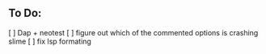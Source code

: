 ## To Do:
[ ] Dap + neotest
[ ] figure out which of the commented options is crashing slime
[ ] fix lsp formating




